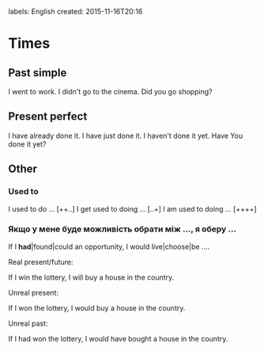 labels: English
created: 2015-11-16T20:16

# Times

## Past simple

I went to work.
I didn't go to the cinema.
Did you go shopping?

## Present perfect

I have already done it.
I have just done it.
I haven't done it yet.
Have You done it yet?

## Other

### Used to

I used to do ... [++..]
I get used to doing ... [..+]
I am used to doing ... [++++]

### Якщо у мене буде можливість обрати між ..., я оберу ...

If I **had**|found|could an opportunity, I would live|choose|be ....

Real present/future:

If I win the lottery, I will buy a house in the country.

Unreal present:

If I won the lottery, I would buy a house in the country.

Unreal past:

If I had won the lottery, I would have bought a house in the country.
